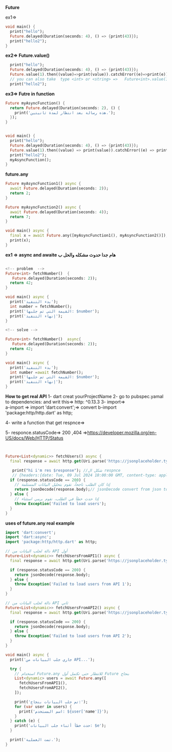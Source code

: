 **Future**

ex1=>
```dart
void main() {
  print("hello");
  Future.delayed(Duration(seconds: 4), () => {print(43)});
  print("hello2");
}
```

**ex2=>  Future.value()**
```dart
  print("hello");
  Future.delayed(Duration(seconds: 4), () => {print(43)});
  Future.value(1).then((value)=>print(value)).catchError((e)=>print(e));
  // you can also take  type <int> or <string> =>   Future<int>.value(1).then((value)=>print(value)).catchError((e)=>print(e));
  print("hello2");
```

**ex3=> Futre in function**
```dart
Future myAsyncFunction() {
  return Future.delayed(Duration(seconds: 2), () {
    print('هذه رسالة بعد انتظار لمدة ثانيتين.');
  });
}


void main() {
  print("hello");
  Future.delayed(Duration(seconds: 4), () => {print(43)});
  Future.value(1).then((value) => print(value)).catchError((e) => print(e)); // like try and catch
  print("hello2");
  myAsyncFunction();
}
```

**future.any**
```dart 
Future myAsyncFunction1() async {
  await Future.delayed(Duration(seconds: 2));
  return 2;
}

Future myAsyncFunction2() async {
  await Future.delayed(Duration(seconds: 4));
  return 7;
}

void main() async {
  final x = await Future.any([myAsyncFunction1(), myAsyncFunction2()]);
  print(x);
}


```


**ex1 => async and awaite هام جدا حدوث مشكله والحل ب**

```dart => you need to store api result but when you use this it have issue because when you assign fetchNumber() it still Futre not integer to solve this you need to convert (fetchNumber() and main() to async and use await before assign )

<!-- problem  -->
Future<int> fetchNumber()  {
   Future.delayed(Duration(seconds: 2));
  return 42;
}

void main() async {
  print('بدء التنفيذ');
  int number = fetchNumber();
  print('القيمة التي تم جلبها: $number');
  print('إنهاء التنفيذ');
}

<!-- solve -->

Future<int> fetchNumber()  async{
   Future.delayed(Duration(seconds: 2));
  return 42;
}

void main() async {
  print('بدء التنفيذ');
  int number =await fetchNumber();
  print('القيمة التي تم جلبها: $number');
  print('إنهاء التنفيذ');
}
```


**How to get real API**
1- dart creat yourProjectName
2- go to pubspec.yamal to  dependencies: and writ this=> http: ^0.13.3
3- import=>  
  a-import => import 'dart:convert';=> convert 
  b-import 'package:http/http.dart' as http; 

4- write a function that get respnce=>   

5- responce.statusCode=> 200 ,404 =>https://developer.mozilla.org/en-US/docs/Web/HTTP/Status
```dart


Future<List<dynamic>> fetchUsers() async {
  final response = await http.get(Uri.parse('https://jsonplaceholder.typicode.com/users'));

   print("hi i'm res $response"); //شكل ال respnce
   // {headers:{date: Tue, 09 Jul 2024 10:00:00 GMT, content-type: application/jsoncharset=utf-8, ...},body:[{},{},{}],statusCode:200;}
  if (response.statusCode == 200) {
    // إذا كان الطلب ناجحاً، نقوم بتحليل البيانات المستلمة
    return jsonDecode(response.body);// jsonDecode convert from json to string
  } else {
    // إذا حدث خطأ في الطلب، نقوم برمي استثناء
    throw Exception('Failed to load users');
  }
}

```



**uses of future.any real example**
```dart
import 'dart:convert';
import 'dart:async';
import 'package:http/http.dart' as http;

// دالة لجلب البيانات من API أول
Future<List<dynamic>> fetchUsersFromAPI1() async {
  final response = await http.get(Uri.parse('https://jsonplaceholder.typicode.com/users'));

  if (response.statusCode == 200) {
    return jsonDecode(response.body);
  } else {
    throw Exception('Failed to load users from API 1');
  }
}

// دالة لجلب البيانات من API ثاني
Future<List<dynamic>> fetchUsersFromAPI2() async {
  final response = await http.get(Uri.parse('https://jsonplaceholder.typicode.com/users'));

  if (response.statusCode == 200) {
    return jsonDecode(response.body);
  } else {
    throw Exception('Failed to load users from API 2');
  }
}

void main() async {
  print('جاري جلب البيانات من API...');

  try {
    // استخدام Future.any للانتظار حتى تكتمل أول Future بنجاح
    List<dynamic> users = await Future.any([
      fetchUsersFromAPI1(),
      fetchUsersFromAPI2(),
    ]);

    print('تم جلب البيانات بنجاح:');
    for (var user in users) {
      print('اسم المستخدم: ${user['name']}');
    }
  } catch (e) {
    print('حدث خطأ أثناء جلب البيانات: $e');
  }

  print('تمت العملية.');
}

```